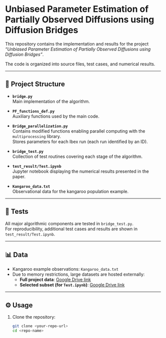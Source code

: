 # Unbiased Parameter Estimation of Partially Observed Diffusions using Diffusion Bridges

This repository contains the implementation and results for the project *“Unbiased Parameter Estimation of Partially Observed Diffusions using Diffusion Bridges”*.  

The code is organized into source files, test cases, and numerical results.

---

## 📂 Project Structure

- **`bridge.py`**  
  Main implementation of the algorithm.

- **`PF_functions_def.py`**  
  Auxiliary functions used by the main code.

- **`Bridge_parallelization.py`**  
  Contains modified functions enabling parallel computing with the `multiprocessing` library.  
  Stores parameters for each Ibex run (each run identified by an ID).

- **`bridge_test.py`**  
  Collection of test routines covering each stage of the algorithm.

- **`test_result/Test.ipynb`**  
  Jupyter notebook displaying the numerical results presented in the paper.

- **`Kangaroo_data.txt`**  
  Observational data for the kangaroo population example.

---

## 🧪 Tests

All major algorithmic components are tested in `bridge_test.py`.  
For reproducibility, additional test cases and results are shown in `test_result/Test.ipynb`.

---

## 📊 Data

- Kangaroo example observations: `Kangaroo_data.txt`  
- Due to memory restrictions, large datasets are hosted externally:  
  - **Full project data**: [Google Drive link](https://drive.google.com/drive/folders/1pQC05IfyalCOvboNE5VG6IKcbZ9rKWPL?usp=share_link)  
  - **Selected subset (for `Test.ipynb`)**: [Google Drive link](https://drive.google.com/drive/folders/1rqSLtdz3I_N2Q8J_FnK4YP9-gm9RAOSq?usp=share_link)

---

## ⚙️ Usage

1. Clone the repository:
   ```bash
   git clone <your-repo-url>
   cd <repo-name>
